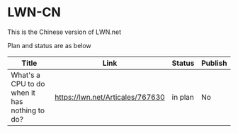# LWN-CN
This is the Chinese version of LWN.net 

Plan and status are as below

| Title                                    | Link                             | Status  | Publish |
| ---------------------------------------- | -------------------------------- | ------- | ------- |
| What's a CPU to do when it has nothing to do? | https://lwn.net/Articales/767630 | in plan | No      |

